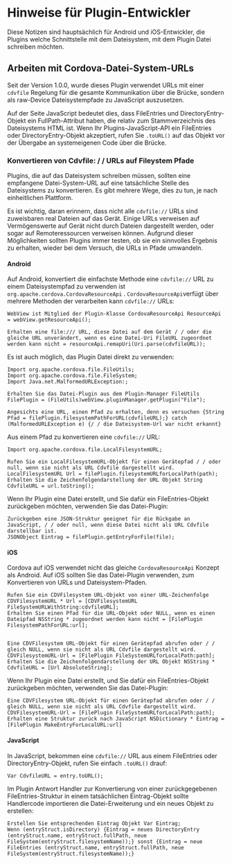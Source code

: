 <!---
    Licensed to the Apache Software Foundation (ASF) under one
    or more contributor license agreements.  See the NOTICE file
    distributed with this work for additional information
    regarding copyright ownership.  The ASF licenses this file
    to you under the Apache License, Version 2.0 (the
    "License"); you may not use this file except in compliance
    with the License.  You may obtain a copy of the License at

      http://www.apache.org/licenses/LICENSE-2.0

    Unless required by applicable law or agreed to in writing,
    software distributed under the License is distributed on an
    "AS IS" BASIS, WITHOUT WARRANTIES OR CONDITIONS OF ANY
    KIND, either express or implied.  See the License for the
    specific language governing permissions and limitations
    under the License.
-->

# Hinweise für Plugin-Entwickler

Diese Notizen sind hauptsächlich für Android und iOS-Entwickler, die Plugins welche Schnittstelle mit dem Dateisystem, mit dem Plugin Datei schreiben möchten.

## Arbeiten mit Cordova-Datei-System-URLs

Seit der Version 1.0.0, wurde dieses Plugin verwendet URLs mit einer `cdvfile` Regelung für die gesamte Kommunikation über die Brücke, sondern als raw-Device Dateisystempfade zu JavaScript auszusetzen.

Auf der Seite JavaScript bedeutet dies, dass FileEntries und DirectoryEntry-Objekt ein FullPath-Attribut haben, die relativ zum Stammverzeichnis des Dateisystems HTML ist. Wenn Ihr Plugins-JavaScript-API ein FileEntries oder DirectoryEntry-Objekt akzeptiert, rufen Sie `.toURL()` auf das Objekt vor der Übergabe an systemeigenen Code über die Brücke.

### Konvertieren von Cdvfile: / / URLs auf Fileystem Pfade

Plugins, die auf das Dateisystem schreiben müssen, sollten eine empfangene Datei-System-URL auf eine tatsächliche Stelle des Dateisystems zu konvertieren. Es gibt mehrere Wege, dies zu tun, je nach einheitlichen Plattform.

Es ist wichtig, daran erinnern, dass nicht alle `cdvfile://` URLs sind zuweisbaren real Dateien auf das Gerät. Einige URLs verweisen auf Vermögenswerte auf Gerät nicht durch Dateien dargestellt werden, oder sogar auf Remoteressourcen verweisen können. Aufgrund dieser Möglichkeiten sollten Plugins immer testen, ob sie ein sinnvolles Ergebnis zu erhalten, wieder bei dem Versuch, die URLs in Pfade umwandeln.

#### Android

Auf Android, konvertiert die einfachste Methode eine `cdvfile://` URL zu einem Dateisystempfad zu verwenden ist `org.apache.cordova.CordovaResourceApi` . `CordovaResourceApi`verfügt über mehrere Methoden der verarbeiten kann `cdvfile://` URLs:

    WebView ist Mitglied der Plugin-Klasse CordovaResourceApi ResourceApi = webView.getResourceApi();

    Erhalten eine file:/// URL, diese Datei auf dem Gerät / / oder die gleiche URL unverändert, wenn es eine Datei-Uri FileURL zugeordnet werden kann nicht = resourceApi.remapUri(Uri.parse(cdvfileURL));

Es ist auch möglich, das Plugin Datei direkt zu verwenden:

    Import org.apache.cordova.file.FileUtils;
    Import org.apache.cordova.file.FileSystem;
    Import Java.net.MalformedURLException:;

    Erhalten Sie das Datei-Plugin aus dem Plugin-Manager FileUtils FilePlugin = (FileUtils)webView.pluginManager.getPlugin("File");

    Angesichts eine URL, einen Pfad zu erhalten, denn es versuchen {String Pfad = filePlugin.filesystemPathForURL(cdvfileURL);} catch (MalformedURLException e) {/ / die Dateisystem-Url war nicht erkannt}

Aus einem Pfad zu konvertieren eine `cdvfile://` URL:

    Import org.apache.cordova.file.LocalFilesystemURL;

    Rufen Sie ein LocalFilesystemURL-Objekt für einen Gerätepfad / / oder null, wenn sie nicht als URL Cdvfile dargestellt wird.
    LocalFilesystemURL Url = filePlugin.filesystemURLforLocalPath(path);
    Erhalten Sie die Zeichenfolgendarstellung der URL Objekt String CdvfileURL = url.toString();

Wenn Ihr Plugin eine Datei erstellt, und Sie dafür ein FileEntries-Objekt zurückgeben möchten, verwenden Sie das Datei-Plugin:

    Zurückgeben eine JSON-Struktur geeignet für die Rückgabe an JavaScript, / / oder null, wenn diese Datei nicht als URL Cdvfile darstellbar ist.
    JSONObject Eintrag = filePlugin.getEntryForFile(file);

#### iOS

Cordova auf iOS verwendet nicht das gleiche `CordovaResourceApi` Konzept als Android. Auf iOS sollten Sie das Datei-Plugin verwenden, zum Konvertieren von URLs und Dateisystem-Pfaden.

    Rufen Sie ein CDVFilesystem URL-Objekt von einer URL-Zeichenfolge CDVFilesystemURL * Url = [CDVFilesystemURL FileSystemURLWithString:cdvfileURL];
    Erhalten Sie einen Pfad für die URL-Objekt oder NULL, wenn es einen Dateipfad NSString * zugeordnet werden kann nicht = [FilePlugin FilesystemPathForURL:url];


    Eine CDVFilesystem URL-Objekt für einen Gerätepfad abrufen oder / / gleich NULL, wenn sie nicht als URL Cdvfile dargestellt wird.
    CDVFilesystemURL-Url = [FilePlugin FileSystemURLforLocalPath:path];
    Erhalten Sie die Zeichenfolgendarstellung der URL Objekt NSString * CdvfileURL = [Url AbsoluteString];

Wenn Ihr Plugin eine Datei erstellt, und Sie dafür ein FileEntries-Objekt zurückgeben möchten, verwenden Sie das Datei-Plugin:

    Eine CDVFilesystem URL-Objekt für einen Gerätepfad abrufen oder / / gleich NULL, wenn sie nicht als URL Cdvfile dargestellt wird.
    CDVFilesystemURL-Url = [FilePlugin FileSystemURLforLocalPath:path];
    Erhalten eine Struktur zurück nach JavaScript NSDictionary * Eintrag = [FilePlugin MakeEntryForLocalURL:url]

#### JavaScript

In JavaScript, bekommen eine `cdvfile://` URL aus einem FileEntries oder DirectoryEntry-Objekt, rufen Sie einfach `.toURL()` drauf:

    Var CdvfileURL = entry.toURL();

Im Plugin Antwort Handler zur Konvertierung von einer zurückgegebenen FileEntries-Struktur in einem tatsächlichen Eintrag-Objekt sollte Handlercode importieren die Datei-Erweiterung und ein neues Objekt zu erstellen:

    Erstellen Sie entsprechenden Eintrag Objekt Var Eintrag;
    Wenn (entryStruct.isDirectory) {Eintrag = neues DirectoryEntry (entryStruct.name, entryStruct.fullPath, neue FileSystem(entryStruct.filesystemName));} sonst {Eintrag = neue FileEntries (entryStruct.name, entryStruct.fullPath, neue FileSystem(entryStruct.filesystemName));}
